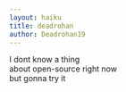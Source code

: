 ```yaml
---
layout: haiku
title: deadrohan
author: Deadrohan19
---
```


I dont know a thing<br>
about open-source right now<br>
but gonna try it<br>
